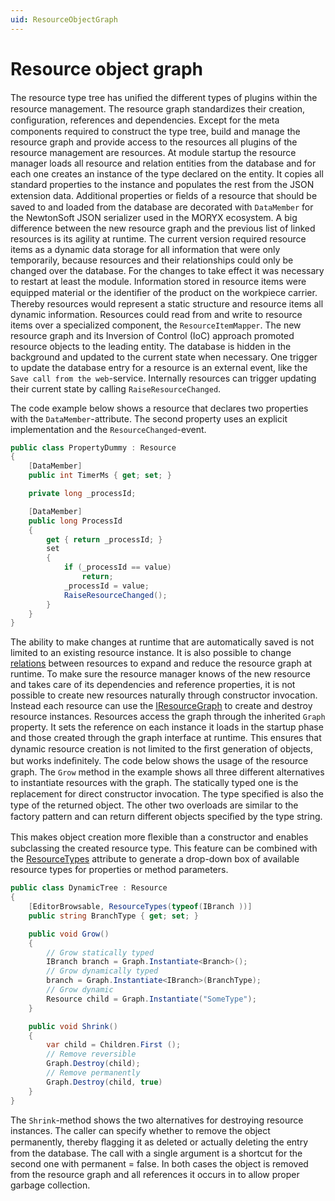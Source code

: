 ```yaml
---
uid: ResourceObjectGraph
---
```

# Resource object graph

The resource type tree has uniﬁed the different types of plugins within the resource management. The resource graph standardizes their creation, conﬁguration, references and dependencies. Except for the meta components required to construct the type tree, build and manage the resource graph and provide access to the resources all plugins of the resource management are resources. At module startup the resource manager loads all resource and relation entities from the database and for each one creates an instance of the type declared on the entity. It copies all standard properties to the instance and populates the rest from the JSON extension data. Additional properties or ﬁelds of a resource that should be saved to and loaded from the database are decorated with `DataMember` for the NewtonSoft JSON serializer used in the MORYX ecosystem. A big difference between the new resource graph and the previous list of linked resources is its agility at runtime. The current version required resource items as a dynamic data storage for all information that were only temporarily, because resources and their relationships could only be changed over the database. For the changes to take effect it was necessary to restart at least the module. Information stored in resource items were equipped material or the identiﬁer of the product on the workpiece carrier. Thereby resources would represent a static structure and resource items all dynamic information. Resources could read from and write to resource items over a specialized component, the `ResourceItemMapper`. The new resource graph and its Inversion of Control (IoC) approach promoted resource objects to the leading entity. The database is hidden in the background and updated to the current state when necessary. One trigger to update the database entry for a resource is an external event, like the `Save call from the web`-service. Internally resources can trigger updating their current state by calling `RaiseResourceChanged`.

The code example below shows a resource that declares two properties with the `DataMember`-attribute. The second property uses an explicit implementation and the `ResourceChanged`-event.

```cs
public class PropertyDummy : Resource
{
    [DataMember]
    public int TimerMs { get; set; }

    private long _processId;

    [DataMember]
    public long ProcessId
    {
        get { return _processId; }
        set
        {
            if (_processId == value)
                return;
            _processId = value;
            RaiseResourceChanged();
        }
    }
}
```

The ability to make changes at runtime that are automatically saved is not limited to an existing resource instance. It is also possible to change [relations](xref:ResourceRelations) between resources to expand and reduce the resource graph at runtime. To make sure the resource manager knows of the new resource and takes care of its dependencies and reference properties, it is not possible to create new resources naturally through constructor invocation. Instead each resource can use the [IResourceGraph](xref:Moryx.AbstractionLayer.Resources.IResourceGraph) to create and destroy resource instances. Resources access the graph through the inherited `Graph` property. It sets the reference on each instance it loads in the startup phase and those created through the graph interface at runtime. This ensures that dynamic resource creation is not limited to the ﬁrst generation of objects, but works indeﬁnitely. The code below shows the usage of the resource graph. The `Grow` method in the example shows all three different alternatives to instantiate resources with the graph. The statically typed one is the replacement for direct constructor invocation. The type speciﬁed is also the type of the returned object. The other two overloads are similar to the factory pattern and can return different objects speciﬁed by the type string.

This makes object creation more ﬂexible than a constructor and enables subclassing the created resource type. This feature can be combined with the [ResourceTypes](xref:Moryx.AbstractionLayer.Resources.ResourceTypesAttribute) attribute to generate a drop-down box of available resource types for properties or method parameters.

```cs
public class DynamicTree : Resource
{
    [EditorBrowsable, ResourceTypes(typeof(IBranch ))]
    public string BranchType { get; set; }

    public void Grow()
    {
        // Grow statically typed
        IBranch branch = Graph.Instantiate<Branch>();
        // Grow dynamically typed
        branch = Graph.Instantiate<IBranch>(BranchType);
        // Grow dynamic
        Resource child = Graph.Instantiate("SomeType");
    }

    public void Shrink()
    {
        var child = Children.First ();
        // Remove reversible
        Graph.Destroy(child);
        // Remove permanently
        Graph.Destroy(child, true)
    }
}

```

The `Shrink`-method shows the two alternatives for destroying resource instances. The caller can specify whether to remove the object permanently, thereby ﬂagging it as deleted or actually deleting the entry from the database. The call with a single argument is a shortcut for the second one with permanent = false. In both cases the object is removed from the resource graph and all references it occurs in to allow proper garbage collection.